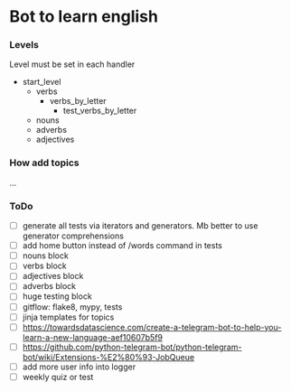 # Bot to learn english


### Levels

Level must be set in each handler

- start_level
    - verbs
        - verbs_by_letter
            - test_verbs_by_letter
    - nouns
    - adverbs
    - adjectives


### How add topics

...

### ToDo

 - [ ] generate all tests via iterators and generators. Mb better to use generator comprehensions
 - [ ] add home button instead of /words command in tests
 - [ ] nouns block
 - [ ] verbs block
 - [ ] adjectives block
 - [ ] adverbs block
 - [ ] huge testing block
 - [ ] gitflow: flake8, mypy, tests
 - [ ] jinja templates for topics
 - [ ] https://towardsdatascience.com/create-a-telegram-bot-to-help-you-learn-a-new-language-aef10607b5f9
 - [ ] https://github.com/python-telegram-bot/python-telegram-bot/wiki/Extensions-%E2%80%93-JobQueue
 - [ ] add more user info into logger
 - [ ] weekly quiz or test
